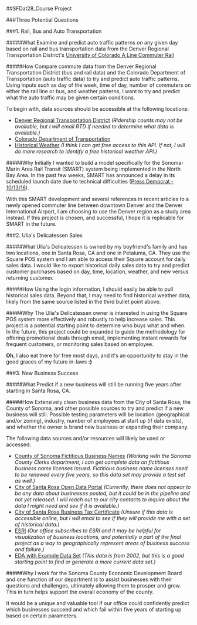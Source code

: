 ##SFDat28_Course Project

###Three Potential Questions

###1. Rail, Bus and Auto Transportation

#####What
Examine and predict auto traffic patterns on any given day based on rail and bus transportation data from the Denver Regional Transportation District's [University of Colorado A Line Commuter Rail](http://www.rtd-denver.com/a-line.shtml)

#####How
Compare commute data from the Denver Regional Transportation District (bus and rail data) and the Colorado Department of Transportation (auto traffic data) to try and predict auto traffic patterns. Using inputs such as day of the week, time of day, number of commuters on either the rail line or bus, and weather patterns, I want to try and predict what the auto traffic may be given certain conditions.

To begin with, data sources should be accessible at the following locations:

  * [Denver Regional Transportation District](http://www.rtd-denver.com/Developer.shtml) *(Ridership counts may not be available, but I will email RTD if needed to determine what data is available.)*
  * [Colorado Department of Transportation](http://dtdapps.coloradodot.info/otis)
  * [Historical Weather](http://apidev.accuweather.com/developers/) *(I think I can get free access to this API. If not, I will do more research to identify a free historical weather API.)*

#####Why
Initially I wanted to build a model specifically for the Sonoma-Marin Area Rail Transit (SMART) system being implemented in the North Bay Area. In the past few weeks, SMART has announced a delay in its scheduled launch date due to technical difficulties ([Press Democrat - 10/13/16](http://www.pressdemocrat.com/news/6189496-181/sonoma-marin-area-rail-transit-struggling)).

With this SMART development and several references in recent articles to a newly opened commuter line between downtown Denver and the Denver International Airport, I am choosing to use the Denver region as a study area instead. If this project is chosen, and successful, I hope it is replicable for SMART in the future.


###2. Ulia's Delicatessen Sales

#####What
Ulia's Delicatessen is owned by my boyfriend's family and has two locations, one in Santa Rosa, CA and one in Petaluma, CA. They use the Square POS system and I am able to access their Square account for daily sales data. I would like to export historical daily sales data to try and predict customer purchases based on day, time, location, weather, and new versus returning customer. 

#####How 
Using the login information, I should easily be able to pull historical sales data. Beyond that, I may need to find historical weather data, likely from the same source listed in the third bullet point above.


#####Why
The Ulia's Delicatessen owner is interested in using the Square POS system more effectively and robustly to help increase sales. This project is a potential starting point to determine who buys what and when. In the future, this project could be expanded to guide the methodology for offering promotional deals through email, implementing instant rewards for frequent customers, or monitoring sales based on employee. 

**Oh**, I also eat there for free most days, and it's an opportunity to stay in the good graces of my future in-laws **:)**


###3. New Business Success

#####What
Predict if a new business will still be running five years after starting in Santa Rosa, CA.

#####How
Extensively clean business data from the City of Santa Rosa, the County of Sonoma, and other possible sources to try and predict if a new business will still. Possible testing parameters will be location (geographical and/or zoning), industry, number of employees at start up (if data exists), and whether the owner is brand new business or expanding their company.

The following data sources and/or resources will likely be used or accessed:

  * [County of Sonoma Fictitious Business Names](https://crarecords.sonomacounty.ca.gov/recorder/eagleweb/customSearch.jsp?pageId=OR) *(Working with the Sonoma County Clerks department, I can get complete data on fictitious business name licenses issued. Fictitious business name licenses need to be renewed every five years, so this data set may provide a test set as well.)*
  * [City of Santa Rosa Open Data Portal](https://data.srcity.org/) *(Currently, there does not appear to be any data about businesses posted, but it could be in the pipeline and not yet released. I will reach out to our city contacts to inquire about the data I might need and see if it is available.)*
  * [City of Santa Rosa Business Tax Certificate](http://srcity.org/departments/finance/revenue/businesstax/Pages/default.aspx) *(Unsure if this data is accessible online, but I will email to see if they will provide me with a set of historical data.)*
  * [ESRI]() *(Our office subscribes to ESRI and it may be helpful for visualization of business locations, and potentially a part of the final project as a way to geographically represent areas of business success and failure.)*
  * [EDA with Example Data Set](http://www.city-data.com/business/econ-Santa-Rosa-California.html) *(This data is from 2002, but this is a good starting point to find or generate a more current data set.)* 

#####Why
I work for the Sonoma County Economic Development Board and one function of our department is to assist businesses with their questions and challenges, ultimately allowing them to prosper and grow. This in turn helps support the overall economy of the county.

It would be a unique and valuable tool if our office could confidently predict which businesses succeed and which fail within five years of starting up based on certain parameters.